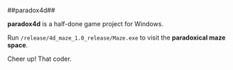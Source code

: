 ##paradox4d##

**paradox4d** is a half-done game project for Windows. 

Run `/release/4d_maze_1.0_release/Maze.exe` to visit the **paradoxical maze space**.

Cheer up! That coder.